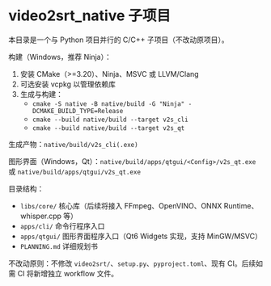 # video2srt_native 子项目

本目录是一个与 Python 项目并行的 C/C++ 子项目（不改动原项目）。

构建（Windows，推荐 Ninja）：

1. 安装 CMake（>=3.20）、Ninja、MSVC 或 LLVM/Clang
2. 可选安装 vcpkg 以管理依赖库
3. 生成与构建：
   - `cmake -S native -B native/build -G "Ninja" -DCMAKE_BUILD_TYPE=Release`
   - `cmake --build native/build --target v2s_cli`
   - `cmake --build native/build --target v2s_qt`

生成产物：`native/build/v2s_cli(.exe)`

图形界面（Windows，Qt）：`native/build/apps/qtgui/<Config>/v2s_qt.exe` 或 `native/build/apps/qtgui/v2s_qt.exe`

目录结构：
- `libs/core/` 核心库（后续将接入 FFmpeg、OpenVINO、ONNX Runtime、whisper.cpp 等）
- `apps/cli/` 命令行程序入口
- `apps/qtgui/` 图形界面程序入口（Qt6 Widgets 实现，支持 MinGW/MSVC）
- `PLANNING.md` 详细规划书

不改动原则：不修改 `video2srt/`、`setup.py`、`pyproject.toml`、现有 CI。后续如需 CI 将新增独立 workflow 文件。